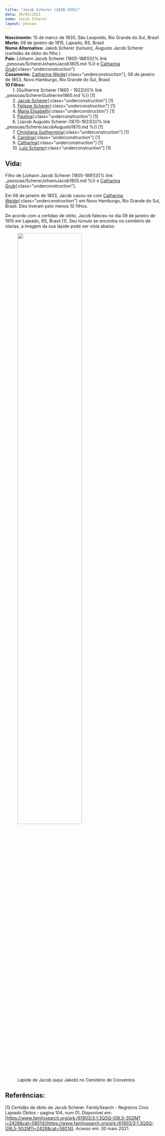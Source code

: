 ```yaml
---
title: "Jacob Scherer (1830-1915)"
data: 30/05/2021
nome: Jacob Scherer
layout: pessoa
---
```


**Nascimento:** 15 de marco de 1830, São Leopoldo, Rio Grande do Sul, Brasil<br/>
**Morte:** 09 de janeiro de 1915, Lajeado, RS, Brasil<br/>
**Nome Alternativo:** Jakob Scherer (túmulo), Augusto Jacob Scherer (certidão de óbito do filho )<br/>
**Pais:** [Johann Jacob Scherer (1805-1881)]({% link _pessoas/SchererJohannJacob1805.md %}) e [Catharina Grub](){:class="underconstruction"}<br/>
**Casamento:** [Catharina Weide](){:class="underconstruction"}, 06 de janeiro de 1853, Novo Hamburgo, Rio Grande do Sul, Brasil<br/>
**10 Filhos:**<br/>
&nbsp;&nbsp;&nbsp;&nbsp;&nbsp;&nbsp;1. [Guilherme Scherer (1865 - 1922)]({% link _pessoas/SchererGuilherme1865.md %}) [1]<br/>
&nbsp;&nbsp;&nbsp;&nbsp;&nbsp;&nbsp;2. [Jacob Scherer](){:class="underconstruction"} [1]<br/>
&nbsp;&nbsp;&nbsp;&nbsp;&nbsp;&nbsp;3. [Felippe Scherer](){:class="underconstruction"} [1]<br/>
&nbsp;&nbsp;&nbsp;&nbsp;&nbsp;&nbsp;4. [Maria Elisabeth](){:class="underconstruction"} [1]<br/>
&nbsp;&nbsp;&nbsp;&nbsp;&nbsp;&nbsp;5. [Paulina](){:class="underconstruction"} [1]<br/>
&nbsp;&nbsp;&nbsp;&nbsp;&nbsp;&nbsp;6. [Jacob Augusto Scherer (1870-1933)]({% link _pessoas/SchererJacobAugusto1870.md %}) [1]<br/>
&nbsp;&nbsp;&nbsp;&nbsp;&nbsp;&nbsp;7. [Christiana Guilhermina](){:class="underconstruction"} [1]<br/>
&nbsp;&nbsp;&nbsp;&nbsp;&nbsp;&nbsp;8. [Carolina](){:class="underconstruction"} [1]<br/>
&nbsp;&nbsp;&nbsp;&nbsp;&nbsp;&nbsp;9. [Catharina](){:class="underconstruction"} [1]<br/>
&nbsp;&nbsp;&nbsp;&nbsp;&nbsp;&nbsp;10. [Luiz Scherer](){:class="underconstruction"} [1]<br/>

## Vida:

Filho de [Johann Jacob Scherer (1805-1881)]({% link _pessoas/SchererJohannJacob1805.md %}) e [Catharina Grub](){:class="underconstruction"}.

Em 06 de janeiro de 1853, Jacob casou-se com [Catharina Weide](){:class="underconstruction"} em Novo Hamburgo, Rio Grande do Sul, Brasil. Eles tiveram pelo menos 10 filhos.

De acordo com a certidao de obito, Jacob faleceu no dia 09 de janeiro de 1915 em Lajeado, RS, Brasil [1]. Seu túmulo se encontra no cemitério de olarias, a imagem da sua lápide pode ser vista abaixo.
<figure>
<img src="https://drive.google.com/thumbnail?id=1zQeJSpMjcuotQOCu79iNzj5r6E9TgtgY&sz=w1000" width="70%">
<figcaption class="figure-caption">Lápide de Jacob (aqui Jakob) no Cemitério de Conventos</figcaption>
</figure>

## Referências:

[1] Certidão de óbito de Jacob Scherer. FamilySearch - Registros Civis Lajeado Óbitos - pagina 104, num 01. Disponível em: [https://www.familysearch.org/ark:/61903/3:1:3QSQ-G9L5-3G2M?i=2428&cat=58014](https://www.familysearch.org/ark:/61903/3:1:3QSQ-G9L5-3G2M?i=2428&cat=58014). Acesso em: 30 maio 2021.

